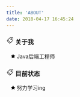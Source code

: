 ```yaml
---
title: 'ABOUT'
date: 2018-04-17 16:45:24
---
```

### ![tags](../about/tags.png) 关于我
&nbsp;&nbsp;&nbsp;![star](star.png)&nbsp;Java后端工程师<br/>

### ![tags](../about/tags.png) 目前状态
&nbsp;&nbsp;&nbsp;![star](star.png)&nbsp;努力学习ing
